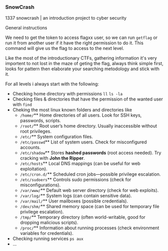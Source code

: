 ### SnowCrash
1337 snowcrash | an introduction project to cyber security

General instructions

We need to get the token to access flagxx user, so we can run `getflag` or run it from another user if it have the right permission to do it. This command will give us the flag to access to the next level.

Like the most of the introductionary CTFs, gathering information it's very importent to not lost in the maze of geting the flag, always think simple first, looks for pattern then elaborate your searching metodology and stick with it.

For all levels i always start with the following:

- Checking home directory with permissions `ll` `ls -la`
- Checking files & directories that have the permission of the wanted user with `find`
- Cheking the most linux known folders and directories like
	- `/home/`** Home directories of all users. Look for SSH keys, passwords, scripts.
    - `/root/`** Root user’s home directory. Usually inaccessible without root privileges.
    - `/etc/`** System configuration files.
    - `/etc/passwd`** List of system users. Check for misconfigured accounts.
    - `/etc/shadow`** Stores **hashed passwords** (root access needed). Try cracking with **John the Ripper**.
    - `/etc/hosts`** Local DNS mappings (can be useful for web exploitation).
    - `/etc/cron.d/`** Scheduled cron jobs—possible privilege escalation.
    - `/etc/sudoers`** Controls sudo permissions (check for misconfigurations).
    - `/var/www/`** Default web server directory (check for web exploits).
    - `/var/log/`** System logs (can contain sensitive data).
    - `/var/mail/`** User mailboxes (possible credentials).
    - `/dev/shm/`** Shared memory space (can be used for temporary file privilege escalation).
    - `/tmp/`** Temporary directory (often world-writable, good for dropping malicious scripts).
    - `/proc/`** Information about running processes (check environment variables for credentials).
- Checking running services `ps aux` 
- ...

